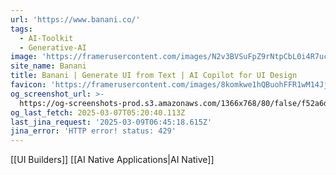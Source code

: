 ```yaml
---
url: 'https://www.banani.co/'
tags:
  - AI-Toolkit
  - Generative-AI
image: 'https://framerusercontent.com/images/N2v3BVSuFpZ9rNtpCbL0i4R7uc.png'
site_name: Banani
title: Banani | Generate UI from Text | AI Copilot for UI Design
favicon: 'https://framerusercontent.com/images/8komkwe1hQBuohFFR1wM14JjBk.png'
og_screenshot_url: >-
  https://og-screenshots-prod.s3.amazonaws.com/1366x768/80/false/f52a6d73065e78a962e66d88584a9a8707093a7d13f5c47d2666f86531229f85.jpeg
og_last_fetch: 2025-03-07T05:20:40.113Z
last_jina_request: '2025-03-09T06:45:18.615Z'
jina_error: 'HTTP error! status: 429'
---
```

[[UI Builders]] [[AI Native Applications|AI Native]]
